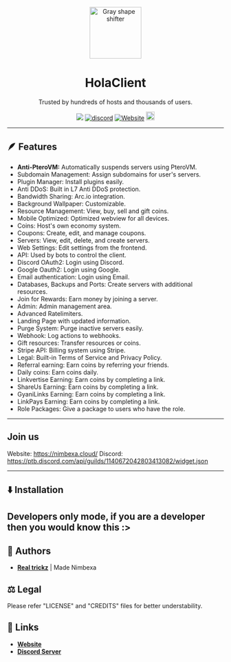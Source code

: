 <p align="center">
  <img src="https://media.discordapp.net/attachments/887305445302206464/1147445568696746014/Logo.png" alt="Gray shape shifter" height="120" style="max-width: 100%;">
</p>
<h1 align="center" tabindex="-1" dir="auto">HolaClient</h1>
<p align="center" dir="auto">Trusted by hundreds of hosts and thousands of users.</p>
<p align="center">
  <a><img src="https://img.shields.io/github/downloads/Nimbexa/NimbexaClient/total?color=blue&label=Downloads"/></a>
  <a href="https://discord.gg/WXHnnpejNm"><img src="https://img.shields.io/discord/1140672042803413082?color=blue&label=Discord&logo=Nimbexa&logoColor=blue" alt="discord" /></a>
  <a href="https://nimbexa.cloud"><img alt="Website" src="https://img.shields.io/website?down_color=lightred&down_message=Offline&label=Website&up_color=blue&up_message=Online&url=https%3A%2F%2Fnimbexa.cloud%2F"></a>
  <a  href="https://github.com/Nimbexa/NimbexaClient/stargazers"><img src="https://img.shields.io/github/stars/Nimbexa/NimbexaClient?label=Stars %E2%AD%90" height="20"/></a>
</p>

---

## 🪶 Features
- **Anti-PteroVM:** Automatically suspends servers using PteroVM.
- Subdomain Management: Assign subdomains for user's servers.
- Plugin Manager: Install plugins easily.
- Anti DDoS: Built in L7 Anti DDoS protection.
- Bandwidth Sharing: Arc.io integration.
- Background Wallpaper: Customizable.
- Resource Management: View, buy, sell and gift coins.
- Mobile Optimized: Optimized webview for all devices.
- Coins: Host's own economy system.
- Coupons: Create, edit, and manage coupons.
- Servers: View, edit, delete, and create servers.
- Web Settings: Edit settings from the frontend.
- API: Used by bots to control the client.
- Discord OAuth2: Login using Discord.
- Google Oauth2: Login using Google.
- Email authentication: Login using Email.
- Databases, Backups and Ports: Create servers with additional resources.
- Join for Rewards: Earn money by joining a server.
- Admin: Admin management area.
- Advanced Ratelimiters.
- Landing Page with updated information.
- Purge System: Purge inactive servers easily.
- Webhook: Log actions to webhooks.
- Gift resources: Transfer resources or coins.
- Stripe API: Billing system using Stripe.
- Legal: Built-in Terms of Service and Privacy Policy.
- Referral earning: Earn coins by referring your friends.
- Daily coins: Earn coins daily.
- Linkvertise Earning: Earn coins by completing a link.
- ShareUs Earning: Earn coins by completing a link.
- GyaniLinks Earning: Earn coins by completing a link.
- LinkPays Earning: Earn coins by completing a link.
- Role Packages: Give a package to users who have the role.
---


## Join us
Website: https://nimbexa.cloud/
Discord: https://ptb.discord.com/api/guilds/1140672042803413082/widget.json

<!-- Landing Page (v1.5.7):
![Landing](https://github.com/HolaClient/HolaClient/assets/102372274/1b55d706-b4fb-41f7-a2a9-0f82d21a1a75)

Admin Home (v1.5.7):
![Admin](https://github.com/HolaClient/HolaClient/assets/102372274/f0319979-0375-4d0b-9005-9b42bb229701)

Dashboard (v1.7):
![Dashboard](https://github.com/HolaClient/HolaClient/assets/102372274/d0a82c16-4a72-4558-9945-bef4130145f1)

Subdomain (v1.7):
![Subdomain](https://github.com/HolaClient/HolaClient/assets/102372274/6db15761-a9a5-4c69-95d8-df6020696b37) -->

---

## ⬇️ Installation
Developers only mode, if you are a developer then you would know this :>
---

## 📝 Authors
- [**Real trickz**](https://github.com/Realtrickz) | Made Nimbexa
    
## ⚖️  Legal
Please refer "LICENSE" and "CREDITS" files for better understability.

## 🔗 Links
<!-- - [**YouTube Channel**](https://youtube.com/) -->
- [**Website**](https://nimbexa.cloud)
- [**Discord Server**](https://discord.gg/WXHnnpejNm)
<!-- - [**Documentation**]() -->
<!-- - [**trailer**](https://www.youtube.com/watch) -->
